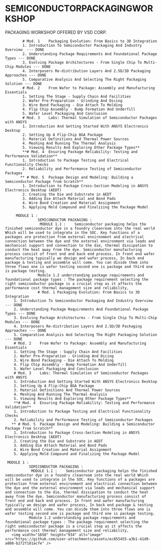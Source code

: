 # SEMICONDUCTORPACKAGINGWORKSHOP
PACKAGING WORKSHOP OFFERED BY VSD CORP.


            # Mod. 1	Packaging Evolution: From Basics to 3D Integration	
	        1. Introduction To Semiconductor Packaging And Industry Overview  --- DONE
	        2. Understanding Package Requirements And Foundational Package Types --- DONE
	        3. Evolving Package Architectures - From Single Chip To Multi-Chip Modules --- DONE
	        4. Interposers Re-distribution Layers And 2.5D/3D Packaging Approaches --- DONE
	        5. Comparative Analysis And Selecting The Right Packaging Solution --- DONE
            # Mod. 2	From Wafer to Package: Assembly and Manufacturing Essentials	
	        1. Setting The Stage - Supply Chain And Facilities
	        2. Wafer Pre-Preparation - Grinding And Dicing
	        3. Wire Bond Packaging - Die Attach To Molding
	        4. Flip Chip Assembly - Bump Formation And Underfill
	        5. Wafer Level Packaging And Conclusion
            # Mod. 3	Labs: Thermal Simulation of Semiconductor Packages with ANSYS
	        1. Introduction And Getting Started With ANSYS Electronics Desktop
	        2. Setting Up A Flip-Chip BGA Package
	        3. Material Definitions And Thermal Power Sources
	        4. Meshing And Running The Thermal Analysis
	        5. Viewing Results And Exploring Other Package Types**
            **# Mod. 4	Ensuring Package Reliability: Testing and Performance Validation**	
	        1. Introduction to Package Testing and Electrical Functionality Checks
	        2. Reliability and Performance Testing of Semiconductor Packages
           ** # Mod. 5	Package Design and Modeling: Building a Semiconductor Package from Scratch**	
	        1. Introduction to Package Cross-Section Modeling in ANSYS Electronics Desktop (AEDT)
	        2. Creating the Die and Substrate in AEDT
	        3. Adding Die Attach Material and Bond Pads
	        4. Wire Bond Creation and Material Assignment
	        5. Applying Mold Compound and Finalizing the Package Model

         MODULE 1 : 
                   SEMICONDUCTOR PACKAGING : 
		            MODULE 1.1 :    Semiconductor packaging helps the finished semiconductor dye in a foundry cleanroom into the real world Which will be used to integrate in the SOC. Key functions of a packages are protection from external environment and electrical connection between the dye and the external environment via leads and mechanical support and connection to the die, thermal dissipation to conduct the heat away from the dye. Semiconductor manufacturing process consist of front end and back end process. In front end wafer manufacturing typically we design and wafer process, In back end package & testing and assemble will come. You can divide them into three flows one is wafer testing second one is package and third one is package testing.
		           Module 1.2 understanding package requirements and foundational package types : The package requirement selecting the right semiconductor package is a crucial step as it affects the performance cost thermal management size and reliability, 
	               # Mod. 1	Packaging Evolution: From Basics to 3D Integration	
        1. Introduction To Semiconductor Packaging And Industry Overview  --- DONE
        2. Understanding Package Requirements And Foundational Package Types --- DONE
        3. Evolving Package Architectures - From Single Chip To Multi-Chip Modules --- DONE
        4. Interposers Re-distribution Layers And 2.5D/3D Packaging Approaches --- DONE
        5. Comparative Analysis And Selecting The Right Packaging Solution --- DONE
        # Mod. 2	From Wafer to Package: Assembly and Manufacturing Essentials	
        1. Setting The Stage - Supply Chain And Facilities
        2. Wafer Pre-Preparation - Grinding And Dicing
        3. Wire Bond Packaging - Die Attach To Molding
        4. Flip Chip Assembly - Bump Formation And Underfill
        5. Wafer Level Packaging And Conclusion
        # Mod. 3	Labs: Thermal Simulation of Semiconductor Packages with ANSYS
        1. Introduction And Getting Started With ANSYS Electronics Desktop
        2. Setting Up A Flip-Chip BGA Package
        3. Material Definitions And Thermal Power Sources
        4. Meshing And Running The Thermal Analysis
        5. Viewing Results And Exploring Other Package Types**
        **# Mod. 4	Ensuring Package Reliability: Testing and Performance Validation**	
        1. Introduction to Package Testing and Electrical Functionality Checks
        2. Reliability and Performance Testing of Semiconductor Packages
       ** # Mod. 5	Package Design and Modeling: Building a Semiconductor Package from Scratch**	
        1. Introduction to Package Cross-Section Modeling in ANSYS Electronics Desktop (AEDT)
        2. Creating the Die and Substrate in AEDT
        3. Adding Die Attach Material and Bond Pads
        4. Wire Bond Creation and Material Assignment
        5. Applying Mold Compound and Finalizing the Package Model

     MODULE 1 : 
               SEMICONDUCTOR PACKAGING : 
	            MODULE 1.1 :    Semiconductor packaging helps the finished semiconductor dye in a foundry cleanroom into the real world Which will be used to integrate in the SOC. Key functions of a packages are protection from external environment and electrical connection between the dye and the external environment via leads and mechanical support and connection to the die, thermal dissipation to conduct the heat away from the dye. Semiconductor manufacturing process consist of front end and back end process. In front end wafer manufacturing typically we design and wafer process, In back end package & testing and assemble will come. You can divide them into three flows one is wafer testing second one is package and third one is package testing.
	           Module 1.2 understanding package requirements and foundational package types : The package requirement selecting the right semiconductor package is a crucial step as it affects the performance cost thermal management size and reliability, 
       <img width="1658" height="934" alt="image" src="https://github.com/user-attachments/assets/ec855455-a3b1-41d9-a808-b272f181acfe" />


